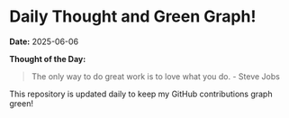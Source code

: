 # Daily Thought and Green Graph!

**Date:** 2025-06-06

**Thought of the Day:**
> The only way to do great work is to love what you do. - Steve Jobs

This repository is updated daily to keep my GitHub contributions graph green!